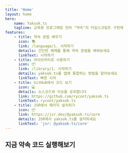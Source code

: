 ```yaml
---
title: 'Home'
layout: home
hero:
    name: Yaksok.ts
    tagline: 교육용 프로그래밍 언어 "약속"의 타입스크립트 구현체
features:
    - title: 약속 문법 배우기
      icon: 📚
      link: /language/1. 시작하기
      details: 간단한 예제를 통해 약속 문법을 배워보세요
      linkText: 시작하기
    - title: 라이브러리로 사용하기
      icon: 📦
      link: /library/1. 시작하기
      details: yaksok.ts를 앱에 통합하는 방법을 알아보세요
      linkText: 빠른 시작
    - title: GitHub에서 코드 보기
      icon: 💻
      details: 소스코드와 이슈를 공유합니다
      link: https://github.com/rycont/yaksok.ts
      linkText: rycont/yaksok.ts
    - title: JSR에서 패키지 설치하기
      icon: 📦
      link: https://jsr.dev/@yaksok-ts/core
      details: JSR에서 yaksok.ts를 설치하세요
      linkText: 'jsr: @yaksok-ts/core'
---
```


<script setup>
import CodeRunner from "../docs-component/code-runner.vue"

const DEFAULT_CODE = `약속, 키가 (키)cm이고 몸무게가 (몸무게)일 때 비만도
    결과: 몸무게 / (키 / 100 * 키 / 100)

비만도: 키가 (170)cm이고 몸무게가 (70)일 때 비만도

비만도 보여주기
비만도 보여줄까말까`

const codeFromUrl = (globalThis.location && new URL(globalThis.location.href).searchParams.get('code')) || DEFAULT_CODE
</script>

## 지금 약속 코드 실행해보기

<CodeRunner id="demo-code-runner" :code="codeFromUrl" />
